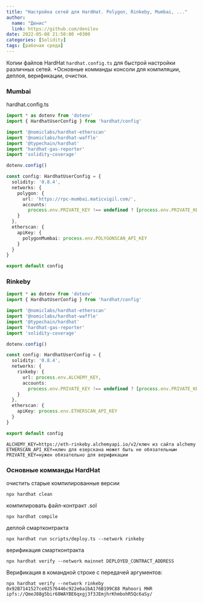 ```yaml
---
title: "Настройка сетей для HardHat. Polygon, Rinkeby, Mumbai, ..."
author:
  name: "Денис"
  link: https://github.com/denilev
date: 2022-05-08 21:50:00 +0300
categories: [Solidity]
tags: [рабочая среда]
---
```


Копии файлов HardHat `hardhat.config.ts` для быстрой настройки различных сетей. +Основные комманды консоли для компиляции, деплоя, верификации, очистки.

### Mumbai

hardhat.config.ts

```typescript
import * as dotenv from 'dotenv'
import { HardhatUserConfig } from 'hardhat/config'

import '@nomiclabs/hardhat-etherscan'
import '@nomiclabs/hardhat-waffle'
import '@typechain/hardhat'
import 'hardhat-gas-reporter'
import 'solidity-coverage'

dotenv.config()

const config: HardhatUserConfig = {
  solidity: '0.8.4',
  networks: {
    polygon: {
      url: 'https://rpc-mumbai.maticvigil.com/',
      accounts:
        process.env.PRIVATE_KEY !== undefined ? [process.env.PRIVATE_KEY] : []
    }
  },
  etherscan: {
    apiKey: {
      polygonMumbai: process.env.POLYGONSCAN_API_KEY
    }
  }
}

export default config
```

### Rinkeby

```typescript
import * as dotenv from 'dotenv'
import { HardhatUserConfig } from 'hardhat/config'

import '@nomiclabs/hardhat-etherscan'
import '@nomiclabs/hardhat-waffle'
import '@typechain/hardhat'
import 'hardhat-gas-reporter'
import 'solidity-coverage'

dotenv.config()

const config: HardhatUserConfig = {
  solidity: '0.8.4',
  networks: {
    rinkeby: {
      url: process.env.ALCHEMY_KEY,
      accounts:
        process.env.PRIVATE_KEY !== undefined ? [process.env.PRIVATE_KEY] : []
    }
  },
  etherscan: {
    apiKey: process.env.ETHERSCAN_API_KEY
  }
}

export default config
```

```env
ALCHEMY_KEY=https://eth-rinkeby.alchemyapi.io/v2/ключ из сайта alchemy
ETHERSCAN_API_KEY=ключ для езерскана может быть не обязательным
PRIVATE_KEY=нужен обязательно для верификации
```

### Основные комманды HardHat
очистить старые компилированные версии
```
npx hardhat clean
```
компилировать файл-контракт .sol
```
npx hardhat compile
```

деплой смартконтракта
```
npx hardhat run scripts/deploy.ts --network rinkeby
```

верификация смартконтракта
```
npx hardhat verify --network mainnet DEPLOYED_CONTRACT_ADDRESS
```

Верификация в командной строке с передачей аргументов:
```shell
npx hardhat verify --network rinkeby 0x92B7141527ce02576446c922e6a1bA176B199C88 Mahoori MHR ipfs://QmeJ88g5bir68WAYBE6qxgj3f3JEmjhrKhmbohR5Qc6aSy/
```

